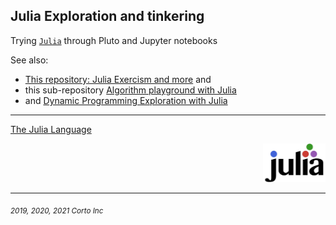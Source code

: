 ## Julia Exploration and tinkering

  Trying [`Julia`](https://www.julialang.org/) through Pluto and Jupyter notebooks

  See also:
  - [This repository: Julia Exercism and more](https://github.com/pascal-p/julia-exercism) and
  - this sub-repository [Algorithm playground with Julia](https://github.com/pascal-p/julia-exercism/tree/master/Algo)
  - and [Dynamic Programming Exploration with Julia](https://github.com/pascal-p/jdp)

<hr />

  [The Julia Language](https://www.julialang.org/)

<div align="right">
    <img src="https://github.com/pascal-p/julia-notebooks/blob/main/Data%20Science%20From%20Scratch/src/julia-logo.svg" alt="JuliaLang Logo" width="100px" />
</div>

<hr />

<p><sub><em>2019, 2020, 2021 Corto Inc</sub></em></p>
